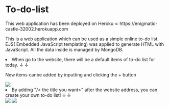 # To-do-list
<p>This web application has been deployed on Heroku ➪  https://enigmatic-castle-32002.herokuapp.com</p>
<p>This is a web application which can be used as a simple online to-do list. 
EJS( Embedded JavaScript templating) was applied to generate HTML with JavaScript. All the data inside is managed by MongoDB.</p>

<li>When go to the website, there will be a default items of to-do list for today. ↓ ↓</li>
<p> New items canbe added by inputting and clicking the + button </p>
<img src="https://user-images.githubusercontent.com/105194783/192951770-db4fe4d2-4ca0-4366-9e2a-bc462fbbe54e.png">
<li>By adding "/< the title you want>" after the website address, you can create your own to-do list! ↓ ↓</li>
<img src="https://user-images.githubusercontent.com/105194783/192952048-1e2a5819-da8a-4c28-9525-320b0cc6161a.png">
<img src="https://user-images.githubusercontent.com/105194783/192952099-7f1aaea2-2d8c-45c0-9782-6f2e7dd42bd4.png">
